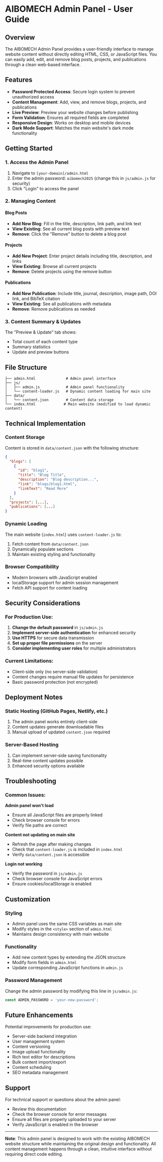 # AIBOMECH Admin Panel - User Guide

## Overview

The AIBOMECH Admin Panel provides a user-friendly interface to manage website content without directly editing HTML, CSS, or JavaScript files. You can easily add, edit, and remove blog posts, projects, and publications through a clean web-based interface.

## Features

- **Password Protected Access**: Secure login system to prevent unauthorized access
- **Content Management**: Add, view, and remove blogs, projects, and publications
- **Live Preview**: Preview your website changes before publishing
- **Form Validation**: Ensures all required fields are completed
- **Responsive Design**: Works on desktop and mobile devices
- **Dark Mode Support**: Matches the main website's dark mode functionality

## Getting Started

### 1. Access the Admin Panel

1. Navigate to `[your-domain]/admin.html`
2. Enter the admin password: `aibomech2025` (change this in `js/admin.js` for security)
3. Click "Login" to access the panel

### 2. Managing Content

#### Blog Posts
- **Add New Blog**: Fill in the title, description, link path, and link text
- **View Existing**: See all current blog posts with preview text
- **Remove**: Click the "Remove" button to delete a blog post

#### Projects  
- **Add New Project**: Enter project details including title, description, and links
- **View Existing**: Browse all current projects
- **Remove**: Delete projects using the remove button

#### Publications
- **Add New Publication**: Include title, journal, description, image path, DOI link, and BibTeX citation
- **View Existing**: See all publications with metadata
- **Remove**: Remove publications as needed

### 3. Content Summary & Updates

The "Preview & Update" tab shows:
- Total count of each content type
- Summary statistics
- Update and preview buttons

## File Structure

```
├── admin.html              # Admin panel interface
├── js/
│   ├── admin.js            # Admin panel functionality
│   └── content-loader.js   # Dynamic content loading for main site
├── data/
│   └── content.json        # Content data storage
└── index.html             # Main website (modified to load dynamic content)
```

## Technical Implementation

### Content Storage
Content is stored in `data/content.json` with the following structure:

```json
{
  "blogs": [
    {
      "id": "blog1",
      "title": "Blog Title",
      "description": "Blog description...",
      "link": "blogs/blog1.html",
      "linkText": "Read More"
    }
  ],
  "projects": [...],
  "publications": [...]
}
```

### Dynamic Loading
The main website (`index.html`) uses `content-loader.js` to:
1. Fetch content from `data/content.json`
2. Dynamically populate sections
3. Maintain existing styling and functionality

### Browser Compatibility
- Modern browsers with JavaScript enabled
- localStorage support for admin session management
- Fetch API support for content loading

## Security Considerations

### For Production Use:
1. **Change the default password** in `js/admin.js`
2. **Implement server-side authentication** for enhanced security
3. **Use HTTPS** for secure data transmission
4. **Set up proper file permissions** on the server
5. **Consider implementing user roles** for multiple administrators

### Current Limitations:
- Client-side only (no server-side validation)
- Content changes require manual file updates for persistence
- Basic password protection (not encrypted)

## Deployment Notes

### Static Hosting (GitHub Pages, Netlify, etc.)
1. The admin panel works entirely client-side
2. Content updates generate downloadable files
3. Manual upload of updated `content.json` required

### Server-Based Hosting
1. Can implement server-side saving functionality
2. Real-time content updates possible
3. Enhanced security options available

## Troubleshooting

### Common Issues:

**Admin panel won't load**
- Ensure all JavaScript files are properly linked
- Check browser console for errors
- Verify file paths are correct

**Content not updating on main site**
- Refresh the page after making changes
- Check that `content-loader.js` is included in `index.html`
- Verify `data/content.json` is accessible

**Login not working**
- Verify the password in `js/admin.js`
- Check browser console for JavaScript errors
- Ensure cookies/localStorage is enabled

## Customization

### Styling
- Admin panel uses the same CSS variables as main site
- Modify styles in the `<style>` section of `admin.html`
- Maintains design consistency with main website

### Functionality
- Add new content types by extending the JSON structure
- Modify form fields in `admin.html`
- Update corresponding JavaScript functions in `admin.js`

### Password Management
Change the admin password by modifying this line in `js/admin.js`:
```javascript
const ADMIN_PASSWORD = 'your-new-password';
```

## Future Enhancements

Potential improvements for production use:
- Server-side backend integration
- User management system
- Content versioning
- Image upload functionality
- Rich text editor for descriptions
- Bulk content import/export
- Content scheduling
- SEO metadata management

## Support

For technical support or questions about the admin panel:
- Review this documentation
- Check the browser console for error messages
- Ensure all files are properly uploaded to your server
- Verify JavaScript is enabled in the browser

---

**Note**: This admin panel is designed to work with the existing AIBOMECH website structure while maintaining the original design and functionality. All content management happens through a clean, intuitive interface without requiring direct code editing.